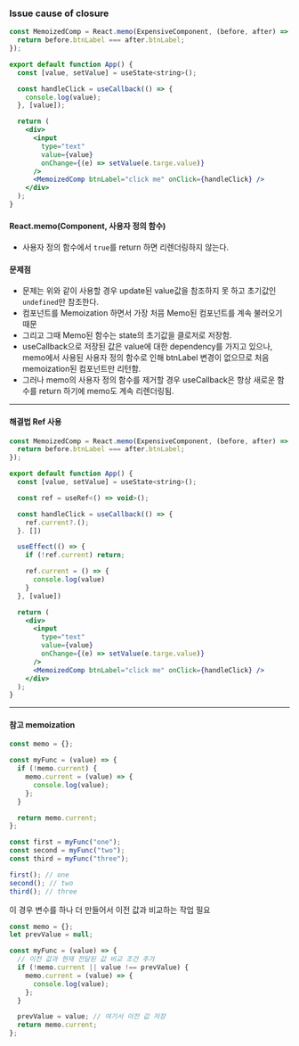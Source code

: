 ### Issue cause of closure

```jsx
const MemoizedComp = React.memo(ExpensiveComponent, (before, after) => {
  return before.btnLabel === after.btnLabel;
});

export default function App() {
  const [value, setValue] = useState<string>();

  const handleClick = useCallback(() => {
    console.log(value);
  }, [value]);

  return (
    <div>
      <input
        type="text"
        value={value}
        onChange={(e) => setValue(e.targe.value)}
      />
      <MemoizedComp btnLabel="click me" onClick={handleClick} />
    </div>
  );
}
```

#### React.memo(Component, 사용자 정의 함수)

- 사용자 정의 함수에서 `true`를 return 하면 리렌더링하지 않는다.

#### 문제점

- 문제는 위와 같이 사용할 경우 update된 value값을 참조하지 못 하고 초기값인 `undefined`만 참조한다.
- 컴포넌트를 Memoization 하면서 가장 처믐 Memo된 컴포넌트를 계속 불러오기 때문
- 그리고 그때 Memo된 함수는 state의 초기값을 클로저로 저장함.
- useCallback으로 저장된 값은 value에 대한 dependency를 가지고 있으나, memo에서 사용된 사용자 정의 함수로 인해 btnLabel 변경이 없으므로 처음 memoization된 컴포넌트만 리턴함.
- 그러나 memo의 사용자 정의 함수를 제거할 경우 useCallback은 항상 새로운 함수를 return 하기에 memo도 계속 리렌더링됨.

---

#### 해결법 Ref 사용

```jsx
const MemoizedComp = React.memo(ExpensiveComponent, (before, after) => {
  return before.btnLabel === after.btnLabel;
});

export default function App() {
  const [value, setValue] = useState<string>();

  const ref = useRef<() => void>();

  const handleClick = useCallback(() => {
    ref.current?.();
  }. [])

  useEffect(() => {
    if (!ref.current) return;

    ref.current = () => {
      console.log(value)
    }
  }, [value])

  return (
    <div>
      <input
        type="text"
        value={value}
        onChange={(e) => setValue(e.targe.value)}
      />
      <MemoizedComp btnLabel="click me" onClick={handleClick} />
    </div>
  );
}
```

---

#### 참고 memoization

```js
const memo = {};

const myFunc = (value) => {
  if (!memo.current) {
    memo.current = (value) => {
      console.log(value);
    };
  }

  return memo.current;
};

const first = myFunc("one");
const second = myFunc("two");
const third = myFunc("three");

first(); // one
second(); // two
third(); // three
```

이 경우 변수를 하나 더 만들어서 이전 값과 비교하는 작업 필요

```js
const memo = {};
let prevValue = null;

const myFunc = (value) => {
  // 이전 값과 현재 전달된 값 비교 조건 추가
  if (!memo.current || value !== prevValue) {
    memo.current = (value) => {
      console.log(value);
    };
  }

  prevValue = value; // 여기서 이전 값 저장
  return memo.current;
};
```
